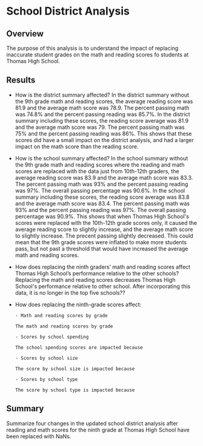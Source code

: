 # School District Analysis

  ## Overview
  The purpose of this analysis is to understand the impact of replacing inaccurate student grades on the math and reading scores fo students at Thomas High School.
  
  ## Results

* How is the district summary affected?
In the district summary without the 9th grade math and reading scores, the average reading score was 81.9 and the average math score was 78.9. The percent passing math was 74.8% and the percent passing reading was 85.7%. In the district summary including these scores, the reading score average was 81.9 and the average math score was 79. The percent passing math was 75% and the percent passing reading was 86%. This shows that these scores did have a small impact on the district analysis, and had a larger impact on the math score than the reading score. 

* How is the school summary affected?
In the school summary without the 9th grade math and reading scores where the reading and math scores are replaced with the data just from 10th-12th graders, the average reading score was 83.9 and the average math score was 83.3. The percent passing math was 93% and the percent passing reading was 97%. The overall passing percentage was 90.6%. In the school summary including these scores, the reading score average was 83.8 and the average math score was 83.4. The percent passing math was 93% and the percent passing reading was 97%. The overall passing percentage was 90.9%. This shows that when Thomas High School's scores were replaced with the 10th-12th grade scores only, it caused the average reading score to slightly increase, and the average math score to slightly increase. The precent passing slightly decreased. This could mean that the 9th grade scores were inflated to make more students pass, but not past a threshold that would have increased the average math and reading scores.


* How does replacing the ninth graders’ math and reading scores affect Thomas High School’s performance relative to the other schools?
Replacing the math and reading scores decreases Thomas High School's performance relative to other school. After incorporating this data, it is no longer in the top five schools??

* How does replacing the ninth-grade scores affect:

      - Math and reading scores by grade
      
      The math and reading scores by grade 
      
      - Scores by school spending
      
      The school spending scores are impacted because
      
      - Scores by school size

      The score by school size is impacted because 
      
      - Scores by school type

      The score by school type is impacted because

## Summary
Summarize four changes in the updated school district analysis after reading and math scores for the ninth grade at Thomas High School have been replaced with NaNs.
